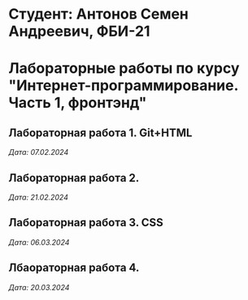 # Студент: Антонов Семен Андреевич, ФБИ-21
# Лабораторные работы по курсу "Интернет-программирование. Часть 1, фронтэнд"
## Лабораторная работа 1. Git+HTML
*Дата: 07.02.2024*

## Лабораторная работа 2. 

*Дата: 21.02.2024*

## Лабораторная работа 3. CSS

*Дата: 06.03.2024*

## Лбаораторная работа 4.

*Дата: 20.03.2024*
